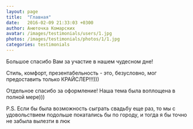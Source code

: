 ```yaml
---
layout: page
title:  "Главная"
date:   2016-02-09 21:33:03 +0300
author: Анюточка Комарских
avatar: /images/testimonials/users/1.jpg
photos: /images/testimonials/photos/1/1.jpg
categories: testimonials
---
```

Большое спасибо Вам за участие в нашем чудесном дне!
          
Стиль, комфорт, презентабельность - это, безусловно, мог предоставить только КРАЙСЛЕР!!!)))
            
Отдельное спасибо за оформление! Наша тема была воплощена в полной мере)))
            
P.S. Если бы была возможность сыграть свадьбу еще раз, то мы с удовольствием подольше покатались бы по городу, и тогда я бы точно не забыла вылезти в люк



